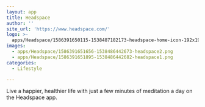 ```yaml
---
layout: app
title: Headspace
author: ''
site_url: 'https://www.headspace.com/'
logo: >-
  apps/Headspace/1586391650115-1538487182173-headspace-home-icon-192x192-68a27d4b189a3d7e8e550b9da7225cd6.png
images:
  - apps/Headspace/1586391651656-1538486442673-headspace2.png
  - apps/Headspace/1586391651895-1538486442682-headspace1.png
categories:
  - Lifestyle

---
```

Live a happier, healthier life with just a few minutes of meditation a day on the Headspace app.
